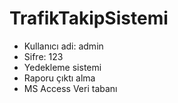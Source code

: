 # TrafikTakipSistemi
- Kullanıcı adi: admin
- Sifre:  123
- Yedekleme sistemi
- Raporu çıktı alma 
- MS Access Veri tabanı
